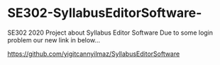 # SE302-SyllabusEditorSoftware-
SE302 2020 Project about Syllabus Editor Software
Due to some login problem our new link in below...

https://github.com/yigitcannyilmaz/SyllabusEditorSoftware
